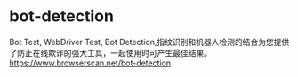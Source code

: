 # bot-detection
Bot Test, WebDriver Test, Bot Detection,指纹识别和机器人检测的结合为您提供了防止在线欺诈的强大工具，一起使用时可产生最佳结果。 https://www.browserscan.net/bot-detection
